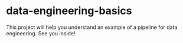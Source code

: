 # data-engineering-basics
This project will help you understand an example of a pipeline for data engineering. See you inside!

